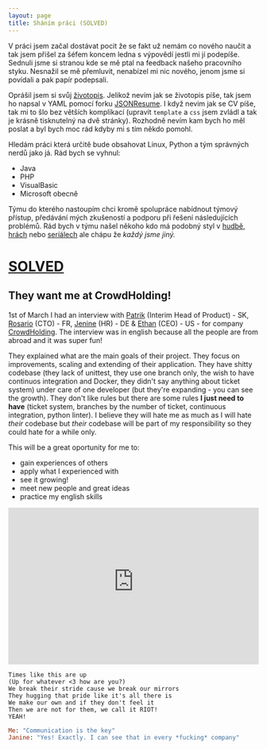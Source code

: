 ```yaml
---
layout: page
title: Sháním práci (SOLVED)
---
```


V práci jsem začal dostávat pocit že se fakt už nemám co nového naučit a tak jsem přišel za šéfem koncem ledna s výpovědí jestli mi jí podepíše. Sednuli jsme si stranou kde se mě ptal na feedback našeho pracovního styku. Nesnažil se mě přemluvit, nenabízel mi nic nového, jenom jsme si povídali a pak papír podepsali.

Oprášil jsem si svůj [životopis](http://www.suki.wtf/cv). Jelikož nevím jak se životopis píše, tak jsem ho napsal v YAML pomocí forku [JSONResume](https://github.com/davidjb/cv). I když nevim jak se CV píše, tak mi to šlo bez větších komplikací (upravit `template` a `css` jsem zvládl a tak je krásně tisknutelný na dvě stránky). Rozhodně nevím kam bych ho měl poslat a byl bych moc rád kdyby mi s tím někdo pomohl.

Hledám práci která určitě bude obsahovat Linux, Python a tým správných nerdů jako já. Rád bych se vyhnul:
* Java
* PHP
* VisualBasic
* Microsoft obecně

Týmu do kterého nastoupím chci kromě spolupráce nabídnout týmový přístup, předávání mých zkušeností a podporu při řešení následujících problémů. Rád bych v týmu našel někoho kdo má podobný styl v [hudbě](https://www.last.fm/user/SukiCZ), [hrách](https://steamcommunity.com/id/SukiCZ/) nebo [seríálech](https://trakt.tv/users/fuckyeahsuki) ale chápu že *každý jsme jiný.*

# [SOLVED](#solved)
## They want me at CrowdHolding!

1st of March I had an interview with [Patrik](https://www.linkedin.com/in/patrikcharous/) (Interim Head of Product) - SK, [Rosario](https://www.linkedin.com/in/rosario-colletti-1923781b/) (CTO) - FR, [Jenine](https://www.linkedin.com/in/janine-riebel/) (HR) - DE & [Ethan](https://www.linkedin.com/in/ethan-clime-93a42b89/) (CEO) - US - for company [CrowdHolding](https://www.crowdholding.com/). The interview was in english because all the people are from abroad and it was super fun!

They explained what are the main goals of their project. They focus on improvements, scaling and extending of their application. They have shitty codebase (they lack of unittest, they use one branch only, the wish to have continuos integration and Docker, they didn't say anything about ticket system) under care of one developer (but they're expanding - you can see the growth). They don't like rules but there are some rules **I just need to have** (ticket system, branches by the number of ticket, continuous integration, python linter). I believe they will hate me as much as I will hate _their_ codebase but _their_ codebase will be part of my responsibility so they could hate for a while only.

This will be a great oportunity for me to:
* gain experiences of others
* apply what I experienced with
* see it growing!
* meet new people and great ideas
* practice my english skills

<iframe width="100%" height="315" src="https://www.youtube-nocookie.com/embed/3OpHJUJIrpU?rel=0&amp;showinfo=0" frameborder="0" allow="autoplay; encrypted-media" allowfullscreen></iframe>

```
Times like this are up
(Up for whatever <3 how are you?)
We break their stride cause we break our mirrors
They hugging that pride like it's all there is
We make our own and if they don't feel it
Then we are not for them, we call it RIOT!
YEAH!
```


```rb
Me: "Communication is the key"
Janine: "Yes! Exactly. I can see that in every *fucking* company"
```